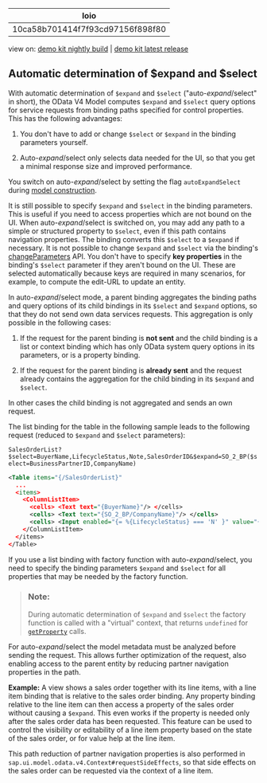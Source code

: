 <!-- loio10ca58b701414f7f93cd97156f898f80 -->

| loio |
| -----|
| 10ca58b701414f7f93cd97156f898f80 |

<div id="loio">

view on: [demo kit nightly build](https://openui5nightly.hana.ondemand.com/topic/10ca58b701414f7f93cd97156f898f80) | [demo kit latest release](https://sdk.openui5.org/topic/10ca58b701414f7f93cd97156f898f80)</div>

## Automatic determination of $expand and $select

With automatic determination of `$expand` and `$select` \("auto-$expand/$select" in short\), the OData V4 Model computes `$expand` and `$select` query options for service requests from binding paths specified for control properties. This has the following advantages:

1.  You don't have to add or change `$select` or `$expand` in the binding parameters yourself.

2.  Auto-$expand/$select only selects data needed for the UI, so that you get a minimal response size and improved performance.


You switch on auto-$expand/$select by setting the flag `autoExpandSelect` during [model construction](https://sdk.openui5.org/api/sap.ui.model.odata.v4.ODataModel/constructor).

It is still possible to specify `$expand` and `$select` in the binding parameters. This is useful if you need to access properties which are not bound on the UI. When auto-$expand/$select is switched on, you may add any path to a simple or structured property to `$select`, even if this path contains navigation properties. The binding converts this `$select` to a `$expand` if necessary. It is not possible to change `$expand` and `$select` via the binding's [changeParameters](https://sdk.openui5.org/api/sap.ui.model.odata.v4.ODataListBinding/methods/changeParameters) API. You don't have to specify **key properties** in the binding's `$select` parameter if they aren't bound on the UI. These are selected automatically because keys are required in many scenarios, for example, to compute the edit-URL to update an entity.

In auto-$expand/$select mode, a parent binding aggregates the binding paths and query options of its child bindings in its `$select` and `$expand` options, so that they do not send own data services requests. This aggregation is only possible in the following cases:

1.  If the request for the parent binding is **not sent** and the child binding is a list or context binding which has only OData system query options in its parameters, or is a property binding.

2.  If the request for the parent binding is **already sent** and the request already contains the aggregation for the child binding in its `$expand` and `$select`.


In other cases the child binding is not aggregated and sends an own request.

The list binding for the table in the following sample leads to the following request \(reduced to `$expand` and `$select` parameters\):

`SalesOrderList?$select=BuyerName,LifecycleStatus,Note,SalesOrderID&$expand=SO_2_BP($select=BusinessPartnerID,CompanyName)`

```xml
<Table items="{/SalesOrderList}"
  ...
  <items>
    <ColumnListItem>
      <cells> <Text text="{BuyerName}"/> </cells>
      <cells> <Text text="{SO_2_BP/CompanyName}"/> </cells>
      <cells> <Input enabled="{= %{LifecycleStatus} === 'N' }" value="{Note}"/> </cells>
    </ColumnListItem>
  </items>
</Table>
```

If you use a list binding with factory function with auto-$expand/$select, you need to specify the binding parameters `$expand` and `$select` for all properties that may be needed by the factory function.

> ### Note:  
> During automatic determination of `$expand` and `$select` the factory function is called with a "virtual" context, that returns `undefined` for <code><a href="https://sdk.openui5.org/api/sap.ui.model.odata.v4.Context/methods/getProperty">getProperty</a></code> calls.

For auto-$expand/$select the model metadata must be analyzed before sending the request. This allows further optimization of the request, also enabling access to the parent entity by reducing partner navigation properties in the path.

**Example:** A view shows a sales order together with its line items, with a line item binding that is relative to the sales order binding. Any property binding relative to the line item can then access a property of the sales order without causing a `$expand`. This even works if the property is needed only after the sales order data has been requested. This feature can be used to control the visibility or editability of a line item property based on the state of the sales order, or for value help at the line item.

This path reduction of partner navigation properties is also performed in `sap.ui.model.odata.v4.Context#requestSideEffects`, so that side effects on the sales order can be requested via the context of a line item.

